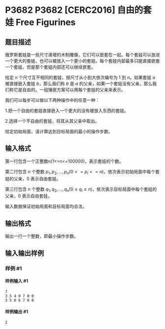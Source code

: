 # P3682 P3682 [CERC2016] 自由的套娃 Free Figurines

## 题目描述

俄罗斯套娃是一些尺寸递增的木制雕像，它们可以嵌套在一起。每个套娃可以放进一个更大的套娃，也可以被放入一个更小的套娃。每个套娃内部最多只能直接嵌套一个套娃，但是那个套娃内部还可以继续嵌套。


给定 $n$ 个尺寸互不相同的套娃，按尺寸从小到大依次编号为 $1$ 到 $n$。如果套娃 $a$ 被直接嵌入套娃 $b$，那么我们称 $b$ 是 $a$ 的父亲，如果一个套娃没有父亲，那么我们称它是自由的。一组镶嵌方案可以用每个套娃的父亲来表示。


我们可以每步可以做以下两种操作中的任意一种：


1.把一个自由的套娃直接嵌入一个更大的没有被放入东西的套娃。


2.选择一个不自由的套娃，将其从其父亲中取出。


给定初始局面，请计算达到目标局面的最小的操作步数。

## 输入格式

第一行包含一个正整数n(1<=n<=100000)，表示套娃的个数。

第二行包含 $n$ 个整数 $p_1,p_2,...,p_n(0<=p_i<=n)$，依次表示初始局面中每个套娃的父亲，$0$ 表示自由套娃。

第三行包含 $n$ 个整数 $q_1,q_2,...,q_n(0\le q_i\le n)$，依次表示目标局面中每个套娃的父亲，$0$ 表示自由套娃。

输入数据保证初始局面和目标局面均合法。

## 输出格式

输出一行一个整数，即最小操作步数。

## 输入输出样例

### 样例 #1

#### 样例输入 #1

```
7
3 5 4 0 7 0 0
3 5 0 6 7 0 0
```

#### 样例输出 #1

```
2
```
